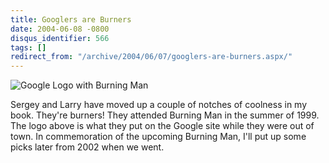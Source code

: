 ```yaml
---
title: Googlers are Burners
date: 2004-06-08 -0800
disqus_identifier: 566
tags: []
redirect_from: "/archive/2004/06/07/googlers-are-burners.aspx/"
---
```


![Google Logo with Burning
Man](http://www.google.com/logos/googleburn.jpg)

Sergey and Larry have moved up a couple of notches of coolness in my
book. They're burners! They attended Burning Man in the summer of 1999.
The logo above is what they put on the Google site while they were out
of town. In commemoration of the upcoming Burning Man, I'll put up some
picks later from 2002 when we went.

